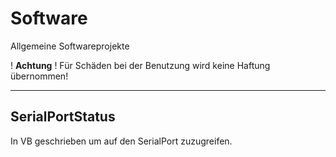 # Software #
Allgemeine Softwareprojekte

! **Achtung** ! Für Schäden bei der Benutzung wird keine Haftung übernommen!  

----------

## SerialPortStatus ##
In VB geschrieben um auf den SerialPort zuzugreifen.
